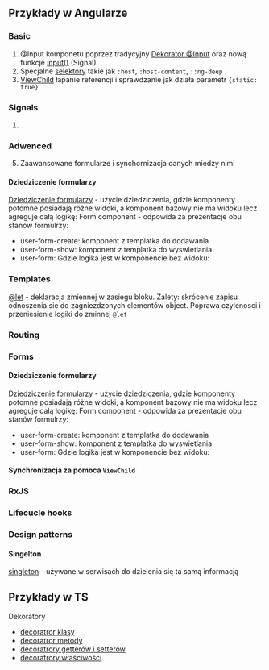 ## Przykłady w Angularze

### Basic

1. @Input komponetu poprzez tradycyjny [Dekorator @Input](/src/app/basic/@input/input-decorator/input-decorator.component.ts) oraz nową funkcje [input()](/src/app/basic/@input/input-function/input-function.component.ts) (Signal)
2. Specjalne [selektory](/src/app/basic/special-selectors/special-selectors.component.scss) takie jak `:host`, `:host-content`, `::ng-deep`
3. [ViewChild](src/app/flow-data/view-child) łapanie referencji i sprawdzanie jak działa parametr `{static: true}`

### Signals

1.

### Adwenced

5. Zaawansowane formularze i synchornizacja danych miedzy nimi

#### Dziedziczenie formularzy

[Dziedziczenie formularzy](src/app/forms-inheritance) - użycie dziedziczenia, gdzie komponenty potomne posiadają różne widoki, a komponent bazowy nie ma widoku lecz agreguje całą logikę:
Form component - odpowida za prezentacje obu stanów formulrzy:

- user-form-create: komponent z templatka do dodawania
- user-form-show: komponent z templatka do wyswietlania
- user-form: Gdzie logika jest w komponencie bez widoku:

### Templates

[@let](./src/app/templates/@let/let-variable/let-variable.component.html) - deklaracja zmiennej w zasiegu bloku. Zalety: skrócenie zapisu odnoszenia sie do zagniezdzonych elementów object. Poprawa czylenosci i przeniesienie logiki do zminnej `@let`

### Routing

### Forms

#### Dziedziczenie formularzy

[Dziedziczenie formularzy](src/app/forms-inheritance) - użycie dziedziczenia, gdzie komponenty potomne posiadają różne widoki, a komponent bazowy nie ma widoku lecz agreguje całą logikę:
Form component - odpowida za prezentacje obu stanów formulrzy:

- user-form-create: komponent z templatka do dodawania
- user-form-show: komponent z templatka do wyswietlania
- user-form: Gdzie logika jest w komponencie bez widoku:

#### Synchronizacja za pomoca `ViewChild`

### RxJS

### Lifecucle hooks

### Design patterns

#### Singelton

[singleton](/src/app/design%20pattrens/singleton) - używane w serwisach do dzielenia się ta samą informacją

## Przykłady w TS

Dekoratory

- [decoratror klasy](./src/app/TS/decorator/class-decorator/my.ts)
- [decoratror metody](./src/app/TS/decorator/method-decorator/method-decorator.ts)
- [decoratrory getterów i setterów](./src/app/TS/decorator/getter-decorator)
- [decoratrory właściwości](//src/app/TS/decorator/property-decorator/initialization.ts)

